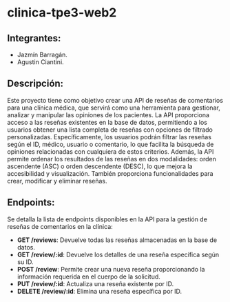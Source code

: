 # clinica-tpe3-web2

## Integrantes:
* Jazmín Barragán.
* Agustin Ciantini.

## Descripción:

Este proyecto tiene como objetivo crear una API de reseñas de comentarios para una clínica médica, que servirá como una herramienta para gestionar, analizar y manipular las opiniones de los pacientes. La API proporciona acceso a las reseñas existentes en la base de datos, permitiendo a los usuarios obtener una lista completa de reseñas con opciones de filtrado personalizadas. Específicamente, los usuarios podrán filtrar las reseñas según el ID, médico, usuario o comentario, lo que facilita la búsqueda de opiniones relacionadas con cualquiera de estos criterios. Además, la API permite ordenar los resultados de las reseñas en dos modalidades: orden ascendente (ASC) o orden descendente (DESC), lo que mejora la accesibilidad y visualización. También proporciona funcionalidades para crear, modificar y eliminar reseñas.

## Endpoints:

Se detalla la lista de endpoints disponibles en la API para la gestión de reseñas de comentarios en la clínica:

- **GET /reviews**: Devuelve todas las reseñas almacenadas en la base de datos.
- **GET /review/:id**: Devuelve los detalles de una reseña específica según su ID.
- **POST /review**: Permite crear una nueva reseña proporcionando la información requerida en el cuerpo de la solicitud.
- **PUT /review/:id**: Actualiza una reseña existente por ID.
- **DELETE /review/:id**: Elimina una reseña específica por ID.